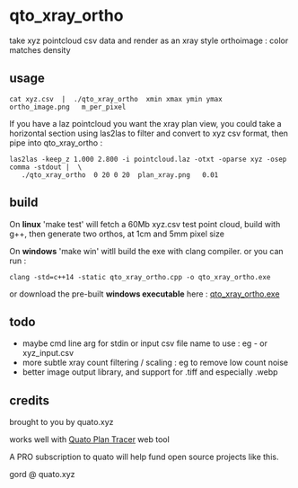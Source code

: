 # qto_xray_ortho

take xyz pointcloud csv data and render as an xray style orthoimage : color matches density

## usage 

    cat xyz.csv  |  ./qto_xray_ortho  xmin xmax ymin ymax   ortho_image.png   m_per_pixel

If you have a laz pointcloud you want the xray plan view, you could take a horizontal section
using las2las to filter and convert to xyz csv format, then pipe into qto_xray_ortho : 

    las2las -keep_z 1.000 2.800 -i pointcloud.laz -otxt -oparse xyz -osep comma -stdout |  \
       ./qto_xray_ortho  0 20 0 20  plan_xray.png   0.01

## build

On **linux** 'make test' will fetch a 60Mb xyz.csv test point cloud, build with g++,
then generate two orthos, at 1cm and 5mm pixel size

On **windows** 'make win' witll build the exe with clang compiler.  or you can run : 

    clang -std=c++14 -static qto_xray_ortho.cpp -o qto_xray_ortho.exe

or download the pre-built **windows executable** here : [qto_xray_ortho.exe](https://quato.blob.core.windows.net/uploads/pub/qto_xray_ortho.exe)

## todo

 - maybe cmd line arg for stdin or input csv file name to use : eg - or xyz_input.csv
 - more subtle xray count filtering / scaling : eg to remove low count noise
 - better image output library, and support for .tiff and especially .webp

## credits

brought to you by quato.xyz

works well with [Quato Plan Tracer](https://quato.xyz/plan_tracer/plan_tracer.html) web tool

A PRO subscription to quato will help fund open source projects like this.

gord @ quato.xyz


